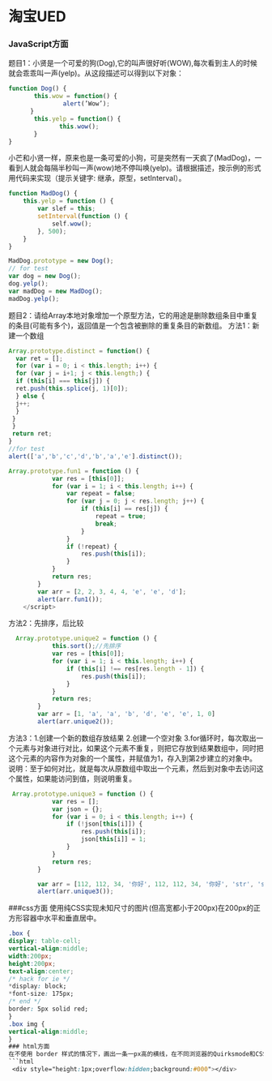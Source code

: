 # 淘宝UED

### JavaScript方面
题目1：小贤是一个可爱的狗(Dog),它的叫声很好听(WOW),每次看到主人的时候就会乖乖叫一声(yelp)。从这段描述可以得到以下对象：<br>
```javascript
function Dog() {
       this.wow = function() {
               alert(’Wow’);
      }
       this.yelp = function() {
              this.wow();
       }
}
```
小芒和小贤一样，原来也是一条可爱的小狗，可是突然有一天疯了(MadDog)，一看到人就会每隔半秒叫一声(wow)地不停叫唤(yelp)。请根据描述，按示例的形式用代码来实现（提示关键字: 继承，原型，setInterval）。<br>
```javascript
function MadDog() {
    this.yelp = function () {
        var slef = this;
        setInterval(function () {
            self.wow();
        }, 500);
    }
}

MadDog.prototype = new Dog();
// for test
var dog = new Dog();
dog.yelp();
var madDog = new MadDog();
madDog.yelp();
```
题目2：请给Array本地对象增加一个原型方法，它的用途是删除数组条目中重复的条目(可能有多个)，返回值是一个包含被删除的重复条目的新数组。
方法1：新建一个数组
```javascript
Array.prototype.distinct = function() {
  var ret = [];
  for (var i = 0; i < this.length; i++) {
  for (var j = i+1; j < this.length;) {
  if (this[i] === this[j]) {
  ret.push(this.splice(j, 1)[0]);
  } else {
  j++;
  }
 }
 }
 return ret;
}
//for test
alert(['a','b','c','d','b','a','e'].distinct());
```
```javascript
Array.prototype.fun1 = function () {
            var res = [this[0]];
            for (var i = 1; i < this.length; i++) {
                var repeat = false;
                for (var j = 0; j < res.length; j++) {
                    if (this[i] == res[j]) {
                        repeat = true;
                        break;
                    }
                }
                if (!repeat) {
                    res.push(this[i]);
                }
            }
            return res;
        }
        var arr = [2, 2, 3, 4, 4, 'e', 'e', 'd'];
        alert(arr.fun1());
    </script>
```
方法2：先排序，后比较
```javascript
  Array.prototype.unique2 = function () {
            this.sort();//先排序
            var res = [this[0]];
            for (var i = 1; i < this.length; i++) {
                if (this[i] !== res[res.length - 1]) {
                    res.push(this[i]);
                }
            }
            return res;
        }
        var arr = [1, 'a', 'a', 'b', 'd', 'e', 'e', 1, 0]
        alert(arr.unique2());
```
方法3：1.创建一个新的数组存放结果
    2.创建一个空对象
    3.for循环时，每次取出一个元素与对象进行对比，如果这个元素不重复，则把它存放到结果数组中，同时把这个元素的内容作为对象的一个属性，并赋值为1，存入到第2步建立的对象中。
    说明：至于如何对比，就是每次从原数组中取出一个元素，然后到对象中去访问这个属性，如果能访问到值，则说明重复。
```javascript
 Array.prototype.unique3 = function () {
            var res = [];
            var json = {};
            for (var i = 0; i < this.length; i++) {
                if (!json[this[i]]) {
                    res.push(this[i]);
                    json[this[i]] = 1;
                }
            }
            return res;
        }

        var arr = [112, 112, 34, '你好', 112, 112, 34, '你好', 'str', 'str1'];
        alert(arr.unique3());
```
###css方面
使用纯CSS实现未知尺寸的图片(但高宽都小于200px)在200px的正方形容器中水平和垂直居中。
```css
.box {
display: table-cell;
vertical-align:middle;
width:200px;
height:200px;
text-align:center;
/* hack for ie */
*display: block;
*font-size: 175px;
/* end */
border: 5px solid red;
}
.box img {
vertical-align:middle;
}
### html方面
在不使用 border 样式的情况下，画出一条一px高的横线，在不同浏览器的Quirksmode和CSSCompat模式下都保持同一效果。
```html
 <div style="height:1px;overflow:hidden;background:#000"></div>
```


